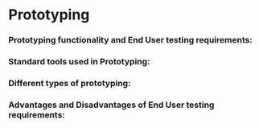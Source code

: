 # Prototyping

### Prototyping functionality and End User testing requirements:
####

### Standard tools used in Prototyping:
#### 

### Different types of prototyping:
#### 

### Advantages and Disadvantages of End User testing requirements:
####
